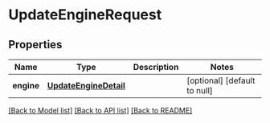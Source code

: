 # UpdateEngineRequest
## Properties

Name | Type | Description | Notes
------------ | ------------- | ------------- | -------------
**engine** | [**UpdateEngineDetail**](UpdateEngineDetail.md) |  | [optional] [default to null]

[[Back to Model list]](../README.md#documentation-for-models) [[Back to API list]](../README.md#documentation-for-api-endpoints) [[Back to README]](../README.md)

